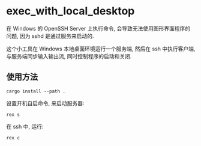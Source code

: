 # exec_with_local_desktop

在 Windows 的 OpenSSH Server 上执行命令, 会导致无法使用图形界面程序的问题, 因为 sshd 是通过服务来启动的.

这个小工具在 Windows 本地桌面环境运行一个服务端, 然后在 ssh 中执行客户端, 与服务端同步输入输出流, 同时控制程序的启动和关闭.

## 使用方法

```shell
cargo install --path .
```

设置开机自启命令, 来启动服务器:

```shell
rex s
```

在 ssh 中, 运行:

```shell
rex c 
```
